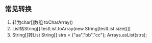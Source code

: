 ## 常见转换
1. 转为char[]数组  toCharArray()
2. List转String[]  testList.toArray(new String[testList.size()])
3. String[]转List
 String[] strs = {"aa","bb","cc"};
 Arrays.asList(strs);

##
